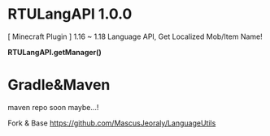 # RTULangAPI 1.0.0
[ Minecraft Plugin ] 1.16 ~ 1.18 Language API, Get Localized Mob/Item Name!

**RTULangAPI.getManager()**



# Gradle&Maven
maven repo soon maybe...!




Fork & Base
https://github.com/MascusJeoraly/LanguageUtils
